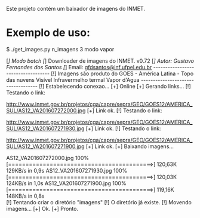 Este projeto contém um baixador de imagens do INMET.

Exemplo de uso:
===

$ ./get_images.py n_imagens 3 modo vapor

[*] Modo batch
[*] Downloader de imagens do INMET. v0.72
[*] Autor: Gustavo Fernandes dos Santos
[*] Email: gfdsantos@inf.ufpel.edu.br
    -----------------------------------
[!] Imagens são produto do GOES - América Latina - Topo das nuvens
                                                   Visível
                                                   Infravermelho termal
                                                   Vapor d'Agua
    -----------------------------------
[!] Estabelecendo conexao...
[+] Online
[+] Gerando links...
[!] Testando o link:
    
http://www.inmet.gov.br/projetos/cga/capre/sepra/GEO/GOES12/AMERICA_SUL/AS12_VA201607272000.jpg
[+] Link ok.
[!] Testando o link:
    
http://www.inmet.gov.br/projetos/cga/capre/sepra/GEO/GOES12/AMERICA_SUL/AS12_VA201607271930.jpg
[+] Link ok.
[!] Testando o link:
    
http://www.inmet.gov.br/projetos/cga/capre/sepra/GEO/GOES12/AMERICA_SUL/AS12_VA201607271900.jpg
[+] Link ok.
[+] Baixando imagens...

AS12_VA201607272000.jpg 100%[==========================================>] 120,63K   129KB/s    in 0,9s
AS12_VA201607271930.jpg 100%[==========================================>] 120,03K   124KB/s    in 1,0s
AS12_VA201607271900.jpg 100%[==========================================>] 119,16K   148KB/s    in 0,8s    
[!] Tentando criar o diretório "imagens"
[!] O diretório já existe.
[!] Movendo imagens...
[+] Ok.
[+] Pronto.
